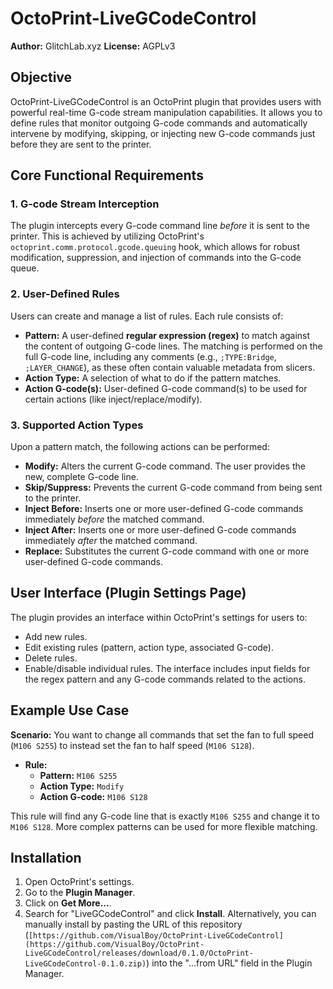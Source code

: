 # OctoPrint-LiveGCodeControl

**Author:** GlitchLab.xyz
**License:** AGPLv3

## Objective
OctoPrint-LiveGCodeControl is an OctoPrint plugin that provides users with powerful real-time G-code stream manipulation capabilities. It allows you to define rules that monitor outgoing G-code commands and automatically intervene by modifying, skipping, or injecting new G-code commands just before they are sent to the printer.

## Core Functional Requirements

### 1. G-code Stream Interception
The plugin intercepts every G-code command line *before* it is sent to the printer. This is achieved by utilizing OctoPrint's `octoprint.comm.protocol.gcode.queuing` hook, which allows for robust modification, suppression, and injection of commands into the G-code queue.

### 2. User-Defined Rules
Users can create and manage a list of rules. Each rule consists of:
*   **Pattern:** A user-defined **regular expression (regex)** to match against the content of outgoing G-code lines. The matching is performed on the full G-code line, including any comments (e.g., `;TYPE:Bridge`, `;LAYER_CHANGE`), as these often contain valuable metadata from slicers.
*   **Action Type:** A selection of what to do if the pattern matches.
*   **Action G-code(s):** User-defined G-code command(s) to be used for certain actions (like inject/replace/modify).

### 3. Supported Action Types
Upon a pattern match, the following actions can be performed:
*   **Modify:** Alters the current G-code command. The user provides the new, complete G-code line.
*   **Skip/Suppress:** Prevents the current G-code command from being sent to the printer.
*   **Inject Before:** Inserts one or more user-defined G-code commands immediately *before* the matched command.
*   **Inject After:** Inserts one or more user-defined G-code commands immediately *after* the matched command.
*   **Replace:** Substitutes the current G-code command with one or more user-defined G-code commands.

## User Interface (Plugin Settings Page)
The plugin provides an interface within OctoPrint's settings for users to:
*   Add new rules.
*   Edit existing rules (pattern, action type, associated G-code).
*   Delete rules.
*   Enable/disable individual rules.
The interface includes input fields for the regex pattern and any G-code commands related to the actions.

## Example Use Case
**Scenario:** You want to change all commands that set the fan to full speed (`M106 S255`) to instead set the fan to half speed (`M106 S128`).
*   **Rule:**
    *   **Pattern:** `M106 S255`
    *   **Action Type:** `Modify`
    *   **Action G-code:** `M106 S128`

This rule will find any G-code line that is exactly `M106 S255` and change it to `M106 S128`. More complex patterns can be used for more flexible matching.

## Installation
1.  Open OctoPrint's settings.
2.  Go to the **Plugin Manager**.
3.  Click on **Get More...**.
4.  Search for "LiveGCodeControl" and click **Install**.
Alternatively, you can manually install by pasting the URL of this repository (`[https://github.com/VisualBoy/OctoPrint-LiveGCodeControl](https://github.com/VisualBoy/OctoPrint-LiveGCodeControl/releases/download/0.1.0/OctoPrint-LiveGCodeControl-0.1.0.zip)`) into the "...from URL" field in the Plugin Manager.

